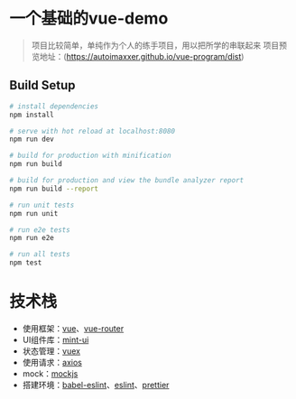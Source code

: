 # 一个基础的vue-demo
> 项目比较简单，单纯作为个人的练手项目，用以把所学的串联起来
> 项目预览地址：(https://autoimaxxer.github.io/vue-program/dist)

## Build Setup

``` bash
# install dependencies
npm install

# serve with hot reload at localhost:8080
npm run dev

# build for production with minification
npm run build

# build for production and view the bundle analyzer report
npm run build --report

# run unit tests
npm run unit

# run e2e tests
npm run e2e

# run all tests
npm test
```

# 技术栈
+  使用框架：[vue](https://github.com/vuejs/vue)、[vue-router](https://github.com/vuejs/vue-router)
+  UI组件库：[mint-ui](https://github.com/ElemeFE/mint-ui)
+  状态管理：[vuex](https://github.com/vuejs/vuex)
+  使用请求：[axios](https://github.com/axios/axios)
+  mock：[mockjs](https://github.com/nuysoft/Mock)
+  搭建环境：[babel-eslint](https://github.com/babel/babel-eslint)、[eslint](https://eslint.org/)、[prettier](https://prettier.io/)
